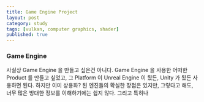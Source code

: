 ```yaml
---
title: Game Engine Project
layout: post
category: study
tags: [vulkan, computer graphics, shader]
published: true
--- 
```


### Game Engine
사실상 Game Engine 을 만들고 싶은건 아니다. Game Engine 을 사용한 어떠한 Product 를 만들고 싶었고, 그 Platform 이 Unreal Engine 이 됬든, Unity 가 됬든 사용하면 된다. 하지만 이미 상용화? 된 엔진들의 확실한 장점은 있지만, 그렇다고 해도, 너무 많은 방대한 정보를 이해하기에는 쉽지 않다. 그리고 특히나 